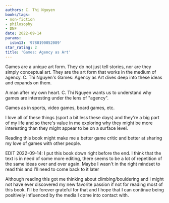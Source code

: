 ```yaml
---
authors: C. Thi Nguyen
books/tags:
- non-fiction
- philosophy
- DNF
date: 2022-09-14
params:
  isbn13: '9780190052089'
star_rating: 2
title: 'Games: Agency as Art'
---
```


Games are a unique art form. They do not just tell stories, nor are they simply
conceptual art. They are the art form that works in the medium of agency. C. Thi
Nguyen's Games: Agency as Art dives deep into these ideas and expands on them.

<!--more-->

A man after my own heart. C. Thi Nguyen wants us to understand why games are
interesting under the lens of "agency".

Games as in sports, video games, board games, etc.

I love all of these things (sport a bit less these days) and they're a big part
of my life and so there's value in me exploring why they might be more
interesting than they might appear to be on a surface level.

Reading this book might make me a better game critic and better at sharing my
love of games with other people.

EDIT 2022-09-14: I put this book down right before the end. I think that the
text is in need of some more editing, there seems to be a lot of repetition of
the same ideas over and over again. Maybe I wasn't in the right mindset to read
this and I'll need to come back to it later

Although reading this got me thinking about climbing/bouldering and I might not
have ever discovered my new favorite passion if not for reading most of this
book. I'll be forever grateful for that and I hope that I can continue being
positively influenced by the media I come into contact with.